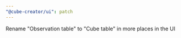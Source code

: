 ```yaml
---
"@cube-creator/ui": patch
---
```


Rename "Observation table" to "Cube table" in more places in the UI
